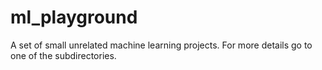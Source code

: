 # ml_playground

A set of small unrelated machine learning projects. For more details go to one of the subdirectories.
